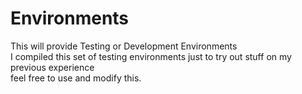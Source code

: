 # Environments

This will provide Testing or Development Environments \
I compiled this set of testing environments just to try out stuff on my previous experience \
feel free to use and modify this.
